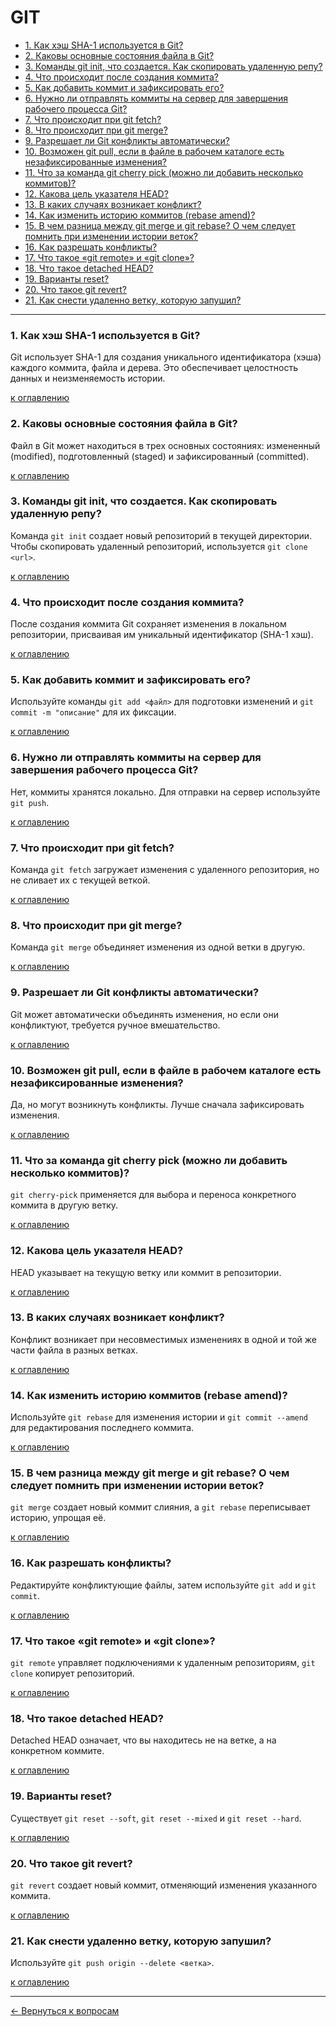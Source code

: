 # GIT

+ [1. Как хэш SHA-1 используется в Git?](#1-как-хэш-sha-1-используется-в-git)
+ [2. Каковы основные состояния файла в Git?](#2-каковы-основные-состояния-файла-в-git)
+ [3. Команды git init, что создается. Как скопировать удаленную репу?](#3-команды-git-init-что-создается-как-скопировать-удаленную-репу)
+ [4. Что происходит после создания коммита?](#4-что-происходит-после-создания-коммита)
+ [5. Как добавить коммит и зафиксировать его?](#5-как-добавить-коммит-и-зафиксировать-его)
+ [6. Нужно ли отправлять коммиты на сервер для завершения рабочего процесса Git?](#6-нужно-ли-отправлять-коммиты-на-сервер-для-завершения-рабочего-процесса-git)
+ [7. Что происходит при git fetch?](#7-что-происходит-при-git-fetch)
+ [8. Что происходит при git merge?](#8-что-происходит-при-git-merge)
+ [9. Разрешает ли Git конфликты автоматически?](#9-разрешает-ли-git-конфликты-автоматически)
+ [10. Возможен git pull, если в файле в рабочем каталоге есть незафиксированные изменения?](#10-возможен-git-pull-если-в-файле-в-рабочем-каталоге-есть-незафиксированные-изменения)
+ [11. Что за команда git cherry pick (можно ли добавить несколько коммитов)?](#11-что-за-команда-git-cherry-pick-можно-ли-добавить-несколько-коммитов)
+ [12. Какова цель указателя HEAD?](#12-какова-цель-указателя-head)
+ [13. В каких случаях возникает конфликт?](#13-в-каких-случаях-возникает-конфликт)
+ [14. Как изменить историю коммитов (rebase amend)?](#14-как-изменить-историю-коммитов-rebase-amend)
+ [15. В чем разница между git merge и git rebase? О чем следует помнить при изменении истории веток?](#15-в-чем-разница-между-git-merge-и-git-rebase-о-чем-следует-помнить-при-изменении-истории-веток)
+ [16. Как разрешать конфликты?](#16-как-разрешать-конфликты)
+ [17. Что такое «git remote» и «git clone»?](#17-что-такое-git-remote-и-git-clone)
+ [18. Что такое detached HEAD?](#18-что-такое-detached-head)
+ [19. Варианты reset?](#19-варианты-reset)
+ [20. Что такое git revert?](#20-что-такое-git-revert)
+ [21. Как снести удаленно ветку, которую запушил?](#21-как-снести-удаленно-ветку-которую-запушил)

---

### 1. Как хэш SHA-1 используется в Git?
Git использует SHA-1 для создания уникального идентификатора (хэша) каждого коммита, файла и дерева. Это обеспечивает целостность данных и неизменяемость истории.

[к оглавлению](#GIT)

### 2. Каковы основные состояния файла в Git?
Файл в Git может находиться в трех основных состояниях: измененный (modified), подготовленный (staged) и зафиксированный (committed).

[к оглавлению](#GIT)

### 3. Команды git init, что создается. Как скопировать удаленную репу?
Команда `git init` создает новый репозиторий в текущей директории. Чтобы скопировать удаленный репозиторий, используется `git clone <url>`.

[к оглавлению](#GIT)

### 4. Что происходит после создания коммита?
После создания коммита Git сохраняет изменения в локальном репозитории, присваивая им уникальный идентификатор (SHA-1 хэш).

[к оглавлению](#GIT)

### 5. Как добавить коммит и зафиксировать его?
Используйте команды `git add <файл>` для подготовки изменений и `git commit -m "описание"` для их фиксации.

[к оглавлению](#GIT)

### 6. Нужно ли отправлять коммиты на сервер для завершения рабочего процесса Git?
Нет, коммиты хранятся локально. Для отправки на сервер используйте `git push`.

[к оглавлению](#GIT)

### 7. Что происходит при git fetch?
Команда `git fetch` загружает изменения с удаленного репозитория, но не сливает их с текущей веткой.

[к оглавлению](#GIT)

### 8. Что происходит при git merge?
Команда `git merge` объединяет изменения из одной ветки в другую.

[к оглавлению](#GIT)

### 9. Разрешает ли Git конфликты автоматически?
Git может автоматически объединять изменения, но если они конфликтуют, требуется ручное вмешательство.

[к оглавлению](#GIT)

### 10. Возможен git pull, если в файле в рабочем каталоге есть незафиксированные изменения?
Да, но могут возникнуть конфликты. Лучше сначала зафиксировать изменения.

[к оглавлению](#GIT)

### 11. Что за команда git cherry pick (можно ли добавить несколько коммитов)?
`git cherry-pick` применяется для выбора и переноса конкретного коммита в другую ветку.

[к оглавлению](#GIT)

### 12. Какова цель указателя HEAD?
HEAD указывает на текущую ветку или коммит в репозитории.

[к оглавлению](#GIT)

### 13. В каких случаях возникает конфликт?
Конфликт возникает при несовместимых изменениях в одной и той же части файла в разных ветках.

[к оглавлению](#GIT)

### 14. Как изменить историю коммитов (rebase amend)?
Используйте `git rebase` для изменения истории и `git commit --amend` для редактирования последнего коммита.

[к оглавлению](#GIT)

### 15. В чем разница между git merge и git rebase? О чем следует помнить при изменении истории веток?
`git merge` создает новый коммит слияния, а `git rebase` переписывает историю, упрощая её.

[к оглавлению](#GIT)

### 16. Как разрешать конфликты?
Редактируйте конфликтующие файлы, затем используйте `git add` и `git commit`.

[к оглавлению](#GIT)

### 17. Что такое «git remote» и «git clone»?
`git remote` управляет подключениями к удаленным репозиториям, `git clone` копирует репозиторий.

[к оглавлению](#GIT)

### 18. Что такое detached HEAD?
Detached HEAD означает, что вы находитесь не на ветке, а на конкретном коммите.

[к оглавлению](#GIT)

### 19. Варианты reset?
Существует `git reset --soft`, `git reset --mixed` и `git reset --hard`.

[к оглавлению](#GIT)

### 20. Что такое git revert?
`git revert` создает новый коммит, отменяющий изменения указанного коммита.

[к оглавлению](#GIT)

### 21. Как снести удаленно ветку, которую запушил?
Используйте `git push origin --delete <ветка>`.

[к оглавлению](#GIT)


---

[← Вернуться к вопросам](README.md)